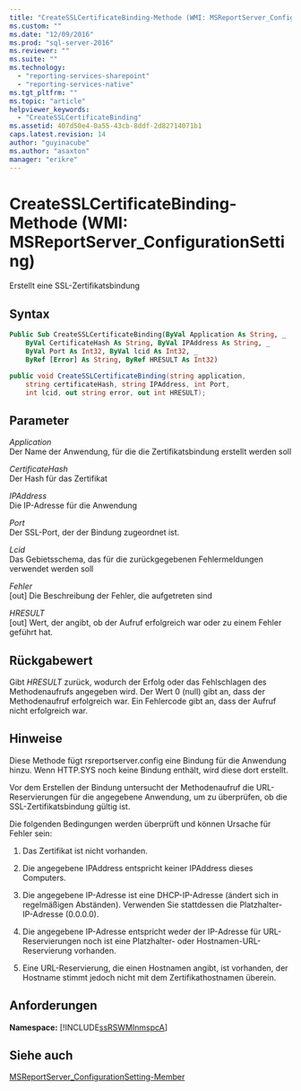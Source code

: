 ```yaml
---
title: "CreateSSLCertificateBinding-Methode (WMI: MSReportServer_ConfigurationSetting) | Microsoft Docs"
ms.custom: ""
ms.date: "12/09/2016"
ms.prod: "sql-server-2016"
ms.reviewer: ""
ms.suite: ""
ms.technology: 
  - "reporting-services-sharepoint"
  - "reporting-services-native"
ms.tgt_pltfrm: ""
ms.topic: "article"
helpviewer_keywords: 
  - "CreateSSLCertificateBinding"
ms.assetid: 407d50e4-0a55-43cb-8ddf-2d82714071b1
caps.latest.revision: 14
author: "guyinacube"
ms.author: "asaxton"
manager: "erikre"
---
```

# CreateSSLCertificateBinding-Methode (WMI: MSReportServer_ConfigurationSetting)
  Erstellt eine SSL-Zertifikatsbindung  
  
## Syntax  
  
```vb  
Public Sub CreateSSLCertificateBinding(ByVal Application As String, _  
    ByVal CertificateHash As String, ByVal IPAddress As String, _  
    ByVal Port As Int32, ByVal lcid As Int32, _  
    ByRef [Error] As String, ByRef HRESULT As Int32)  
```  
  
```csharp  
public void CreateSSLCertificateBinding(string application,   
    string certificateHash, string IPAddress, int Port,   
    int lcid, out string error, out int HRESULT);  
```  
  
## Parameter  
 *Application*  
 Der Name der Anwendung, für die die Zertifikatsbindung erstellt werden soll  
  
 *CertificateHash*  
 Der Hash für das Zertifikat  
  
 *IPAddress*  
 Die IP-Adresse für die Anwendung  
  
 *Port*  
 Der SSL-Port, der der Bindung zugeordnet ist.  
  
 *Lcid*  
 Das Gebietsschema, das für die zurückgegebenen Fehlermeldungen verwendet werden soll  
  
 *Fehler*  
 [out] Die Beschreibung der Fehler, die aufgetreten sind  
  
 *HRESULT*  
 [out] Wert, der angibt, ob der Aufruf erfolgreich war oder zu einem Fehler geführt hat.  
  
## Rückgabewert  
 Gibt *HRESULT* zurück, wodurch der Erfolg oder das Fehlschlagen des Methodenaufrufs angegeben wird. Der Wert 0 (null) gibt an, dass der Methodenaufruf erfolgreich war. Ein Fehlercode gibt an, dass der Aufruf nicht erfolgreich war.  
  
## Hinweise  
 Diese Methode fügt rsreportserver.config eine Bindung für die Anwendung hinzu. Wenn HTTP.SYS noch keine Bindung enthält, wird diese dort erstellt.  
  
 Vor dem Erstellen der Bindung untersucht der Methodenaufruf die URL-Reservierungen für die angegebene Anwendung, um zu überprüfen, ob die SSL-Zertifikatsbindung gültig ist.  
  
 Die folgenden Bedingungen werden überprüft und können Ursache für Fehler sein:  
  
1.  Das Zertifikat ist nicht vorhanden.  
  
2.  Die angegebene IPAddress entspricht keiner IPAddress dieses Computers.  
  
3.  Die angegebene IP-Adresse ist eine DHCP-IP-Adresse (ändert sich in regelmäßigen Abständen). Verwenden Sie stattdessen die Platzhalter-IP-Adresse (0.0.0.0).  
  
4.  Die angegebene IP-Adresse entspricht weder der IP-Adresse für URL-Reservierungen noch ist eine Platzhalter- oder Hostnamen-URL-Reservierung vorhanden.  
  
5.  Eine URL-Reservierung, die einen Hostnamen angibt, ist vorhanden, der Hostname stimmt jedoch nicht mit dem Zertifikathostnamen überein.  
  
## Anforderungen  
 **Namespace:** [!INCLUDE[ssRSWMInmspcA](../../includes/ssrswminmspca-md.md)]  
  
## Siehe auch  
 [MSReportServer_ConfigurationSetting-Member](../../reporting-services/wmi-provider-library-reference/msreportserver-configurationsetting-members.md)  
  
  